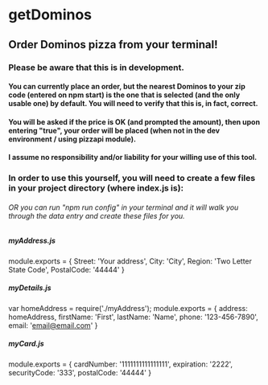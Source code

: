 # getDominos

## Order Dominos pizza from your terminal!

### Please be aware that this is in development.

#### You can currently place an order, but the nearest Dominos to your zip code (entered on npm start) is the one that is selected (and the only usable one) by default. You will need to verify that this is, in fact, correct.

#### You will be asked if the price is OK (and prompted the amount), then upon entering "true", your order will be placed (when not in the dev environment / using pizzapi module).

#### I assume no responsibility and/or liability for your willing use of this tool.


### In order to use this yourself, you will need to create a few files in your project directory (where index.js is):
###### OR you can run "npm run config" in your terminal and it will walk you through the data entry and create these files for you.

##### myAddress.js
module.exports = {
	Street: 'Your address',
	City: 'City',
	Region: 'Two Letter State Code',
	PostalCode: '44444'
}

##### myDetails.js
var homeAddress = require('./myAddress');
module.exports = {
	address: homeAddress,
	firstName: 'First',
	lastName: 'Name',
	phone: '123-456-7890',
	email: 'email@email.com'
}

##### myCard.js
module.exports = {
	cardNumber: '1111111111111111',
	expiration: '2222',
	securityCode: '333',
	postalCode: '44444'
}